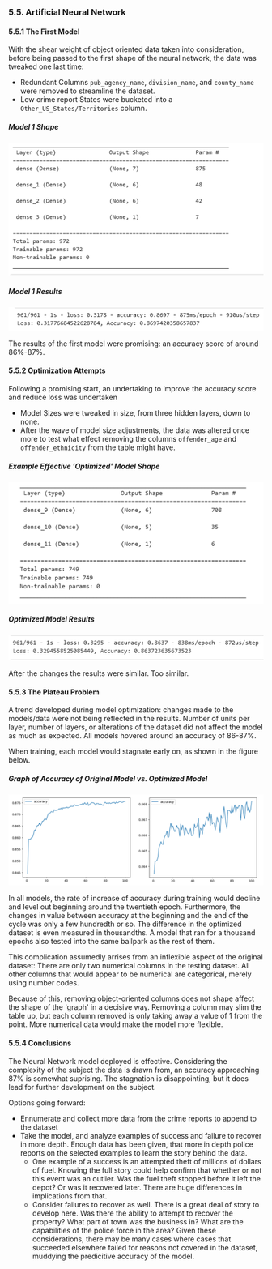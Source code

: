 ### 5.5. Artificial Neural Network

#### 5.5.1 The First Model

With the shear weight of object oriented data taken into consideration, before being passed to the first shape of the neural network, the data was tweaked one last time:
* Redundant Columns `pub_agency_name`, `division_name`, and `county_name` were removed to streamline the dataset.
* Low crime report States were bucketed into a `Other_US_States/Territories` column.
##### Model 1 Shape
![model1](https://github.com/Jelsik/DataVisFinalProject-Pentagon/blob/main/DeepLearning/PicturesForReport/Model1.PNG)

##### Model 1 Results
![results1](https://github.com/Jelsik/DataVisFinalProject-Pentagon/blob/main/DeepLearning/PicturesForReport/Model1Test.PNG)

The results of the first model were promising: an accuracy score of around 86%-87%.


#### 5.5.2 Optimization Attempts

Following a promising start, an undertaking to improve the accuracy score and reduce loss was undertaken
* Model Sizes were tweaked in size, from three hidden layers, down to none.
* After the wave of model size adjustments, the data was altered once more to test what effect removing the columns `offender_age` and `offender_ethnicity` from the table might have.

##### Example Effective 'Optimized' Model Shape
![optimized](https://github.com/Jelsik/DataVisFinalProject-Pentagon/blob/main/DeepLearning/PicturesForReport/OptimalModel.PNG)

##### Optimized Model Results
![optimizedresults](https://github.com/Jelsik/DataVisFinalProject-Pentagon/blob/main/DeepLearning/PicturesForReport/OptimalModelTest.PNG)

After the changes the results were similar. Too similar.

#### 5.5.3 The Plateau Problem

A trend developed during model optimization: changes made to the models/data were not being reflected in the results. Number of units per layer, number of layers, or alterations of the dataset did not affect the model as much as expected. All models hovered around an accuracy of 86-87%.

When training, each model would stagnate early on, as shown in the figure below.

##### Graph of Accuracy of Original Model vs. Optimized Model
![graphs](https://github.com/Jelsik/DataVisFinalProject-Pentagon/blob/main/DeepLearning/PicturesForReport/GraphAccuracyOriginalVOptimized.png)

In all models, the rate of increase of accuracy during training would decline and level out beginning around the twentieth epoch. Furthermore, the changes in value between accuracy at the beginning and the end of the cycle was only a few hundredth or so. The difference in the optimized dataset is even measured in thousandths. A model that ran for a thousand epochs also tested into the same ballpark as the rest of them.

This complication assumedly arrises from an inflexible aspect of the original dataset: There are only two numerical columns in the testing dataset. All other columns that would appear to be numerical are categorical, merely using number codes.

Because of this, removing object-oriented columns does not shape affect the shape of the 'graph' in a decisive way. Removing a column may slim the table up, but each column removed is only taking away a value of 1 from the point. More numerical data would make the model more flexible.

#### 5.5.4 Conclusions

The Neural Network model deployed is effective. Considering the complexity of the subject the data is drawn from, an accuracy approaching 87% is somewhat suprising. The stagnation is disappointing, but it does lead for further development on the subject.

Options going forward:
* Ennumerate and collect more data from the crime reports to append to the dataset
* Take the model, and analyze examples of success and failure to recover in more depth. Enough data has been given, that more in depth police reports on the selected examples to learn the story behind the data.
    * One example of a success is an attempted theft of millions of dollars of fuel. Knowing the full story could help confirm that whether or not this event was an outlier. Was the fuel theft stopped before it left the depot? Or was it recovered later. There are huge differences in implications from that.
    * Consider failures to recover as well. There is a great deal of story to develop here. Was there the ability to attempt to recover the property? What part of town was the business in? What are the capabilities of the police force in the area? Given these considerations, there may be many cases where cases that succeeded elsewhere failed for reasons not covered in the dataset, muddying the predicitive accuracy of the model.
